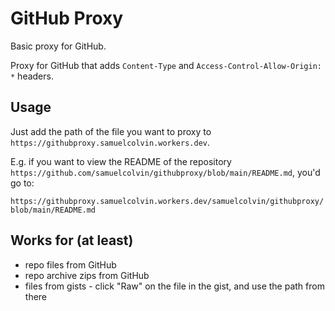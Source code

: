 # GitHub Proxy

Basic proxy for GitHub.

Proxy for GitHub that adds `Content-Type` and `Access-Control-Allow-Origin: *` headers.

## Usage

Just add the path of the file you want to proxy to `https://githubproxy.samuelcolvin.workers.dev`.


E.g. if you want to view the README of the repository `https://github.com/samuelcolvin/githubproxy/blob/main/README.md`,
you'd go to:

``
https://githubproxy.samuelcolvin.workers.dev/samuelcolvin/githubproxy/blob/main/README.md
``

## Works for (at least)

* repo files from GitHub
* repo archive zips from GitHub
* files from gists - click "Raw" on the file in the gist, and use the path from there
